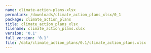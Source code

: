```yaml
---
name: climate-action-plans-xlsx
permalink: /downloads/climate_action_plans_xlsx/0_1
package: climate_action_plans
title: climate_action_plans_xlsx
filename: climate_action_plans.xlsx
version: '0.1'
full_version: '0.1'
file: /data/climate_action_plans/0.1/climate_action_plans.xlsx
---
```

